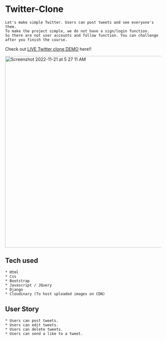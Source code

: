 # Twitter-Clone
```
Let's make simple Twitter. Users can post tweets and see everyone's them.
To make the project simple, we do not have a sign/login function.
So there are not user accounts and follow function. You can challenge after you finish the course.
```
Check out [LIVE Twitter clone DEMO](https://twitterclone-1.dheerajkumar52.repl.co/) here!!

<img width="617" alt="Screenshot 2022-11-21 at 5 27 11 AM" src="https://user-images.githubusercontent.com/114913381/202933610-9ffaca4f-fc31-4140-b472-58e23ea23b18.png">



## Tech used
```
* Html
* Css
* Bootstrap
* Javascript / JQuery
* Django
* Cloudinary (To host uploaded images on CDN)
```
## User Story
```
* Users can post tweets.
* Users can edit tweets.
* Users can delete tweets.
* Users can send a like to a tweet.
```
